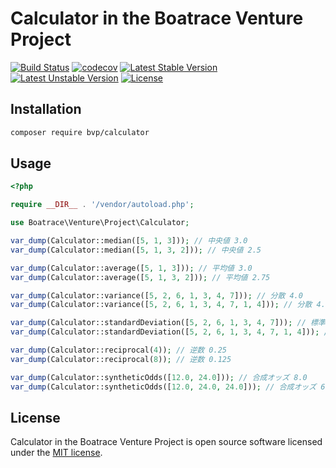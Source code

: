 # Calculator in the Boatrace Venture Project

[![Build Status](https://github.com/BoatraceVentureProject/Calculator/workflows/tests/badge.svg)](https://github.com/BoatraceVentureProject/Calculator/actions?query=workflow%3Atests)
[![codecov](https://codecov.io/gh/BoatraceVentureProject/Calculator/graph/badge.svg?token=osBrpGVA04)](https://codecov.io/gh/BoatraceVentureProject/Calculator)
[![Latest Stable Version](https://poser.pugx.org/bvp/calculator/v/stable)](https://packagist.org/packages/bvp/calculator)
[![Latest Unstable Version](https://poser.pugx.org/bvp/calculator/v/unstable)](https://packagist.org/packages/bvp/calculator)
[![License](https://poser.pugx.org/bvp/calculator/license)](https://packagist.org/packages/bvp/calculator)

## Installation
```bash
composer require bvp/calculator
```

## Usage
```php
<?php

require __DIR__ . '/vendor/autoload.php';

use Boatrace\Venture\Project\Calculator;

var_dump(Calculator::median([5, 1, 3])); // 中央値 3.0
var_dump(Calculator::median([5, 1, 3, 2])); // 中央値 2.5

var_dump(Calculator::average([5, 1, 3])); // 平均値 3.0
var_dump(Calculator::average([5, 1, 3, 2])); // 平均値 2.75

var_dump(Calculator::variance([5, 2, 6, 1, 3, 4, 7])); // 分散 4.0
var_dump(Calculator::variance([5, 2, 6, 1, 3, 4, 7, 1, 4])); // 分散 4.0

var_dump(Calculator::standardDeviation([5, 2, 6, 1, 3, 4, 7])); // 標準偏差 2.0
var_dump(Calculator::standardDeviation([5, 2, 6, 1, 3, 4, 7, 1, 4])); // 標準偏差 2.0

var_dump(Calculator::reciprocal(4)); // 逆数 0.25
var_dump(Calculator::reciprocal(8)); // 逆数 0.125

var_dump(Calculator::syntheticOdds([12.0, 24.0])); // 合成オッズ 8.0
var_dump(Calculator::syntheticOdds([12.0, 24.0, 24.0])); // 合成オッズ 6.0
```

## License
Calculator in the Boatrace Venture Project is open source software licensed under the [MIT license](LICENSE).
